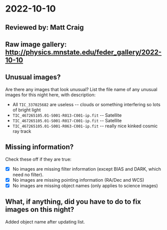 # 2022-10-10

## Reviewed by:   Matt Craig 

## Raw image gallery: http://physics.mnstate.edu/feder_gallery/2022-10-10

## Unusual images?

Are there any images that look unusual? List the file name of any unusual images for this night here, with description:

+ All `TIC_337025682` are useless -- clouds or something interfering so lots of bright light
+ `TIC_467265105.01-S001-R013-C001-ip.fit` -- Satellite
+ `TIC_467265105.01-S001-R017-C001-ip.fit` -- Satellite
+ `TIC_467265105.01-S001-R063-C001-ip.fit` -- really nice kinked cosmic ray track

## Missing information?

Check these off if they are true:

- [x] No images are missing filter information (except BIAS and DARK, which need no filter).
- [x] No images are missing pointing information (RA/Dec and WCS)
- [x] No images are missing object names (only applies to science images)

## What, if anything, did you have to do to fix images on this night?

Added object name after updating list.
